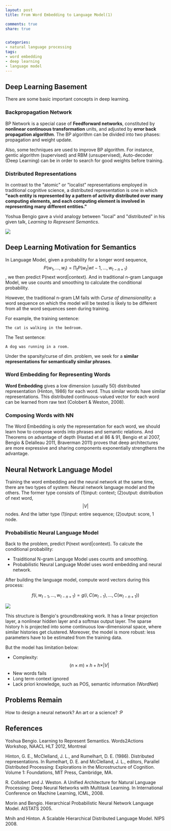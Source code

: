 ```yaml
---
layout: post
title: From Word Embedding to Language Model(1)

comments: true
share: true


categories:
- natural language processing
tags:
- word embedding
- deep learning
- language model
---
```



## Deep Learning Basement

There are some basic important concepts in deep learning. 
 
### Backpropagation Network

BP Network is a special case of **Feedforward networks**, constituted by **nonlinear continuous transformation** units, and adjusted by **error back propagation algorithm**. The BP algorithm can be divided into two phases: propagation and weight update.

Also, some techniques are used to improve BP algorithm. For instance, gentic algorithm (supervised) and RBM (unsupervised), Auto-decoder (Deep Learning) can be in order to search for good weights before training.


### Distributed Representations

In contrast to the "atomic" or "localist" representations employed in traditional cognitive science, a distributed representation is one in which **"each entity is represented by a pattern of activity distributed over many computing elements, and each computing element is involved in representing many different entities."**

Yoshua Bengio gave a vivid analogy between "local" and "distributed" in his given talk, *Learning to Represent Semantics*.

![](http://i.imgur.com/b8sEQFd.png)

## Deep Learning Motivation for Semantics

In Language Model, given a probability for a longer word sequence, 
$$ P(w_{1},...,w_{l})=\prod_{t}P(w_{t}|w{t-1},...,w_{t-n+1}) $$, 
we then predict P(next word|context). And in traditional n-gram Language Model, we use counts and smoothing to calculate the conditional probability. 

However, the traditional n-gram LM fails with *Curse of dimensionality*: a word sequence on which the model will be tested is likely to be different from all the word sequences seen during training.

For example, the training sentence:

	The cat is walking in the bedroom.

The Test sentence:
	
	A dog was running in a room.

Under the sparsity/curse of dim. problem, we seek for a **similar representations for semantically similar phrases**.

### Word Embedding for Representing Words

**Word Embedding** gives a low dimension (usually 50) distributed representation (Hinton, 1986) for each word. Thus similar words have similar representations. This distributed continuous-valued vector for each word can be learned from raw text (Colobert & Weston, 2008).

### Composing Words with NN

The Word Embedding is only the representation for each word, we should learn how to compose words into phrases and semantic relations. And Theorems on advantage of depth  (Hastad et al 86 & 91, Bengio et al 2007, Bengio &
Delalleau 2011, Braverman 2011) proves that deep architectures are more expressive and sharing components exponentially strengthens the advantage.

## Neural Network Language Model

Training the word embedding and the neural network at the same time, there are two types of system: Neural network language model and the others. The former type consists of (1)input: context; (2)output: distribution of next word, $$\vert V\vert$$ nodes. And the latter type (1)input: entire sequence; (2)output: score, 1 node.


### Probabilistic Neural Language Model

Back to the problem, predict P(next word|context). To calcute the conditional probability:

- Traiditional N-gram Languge Model uses counts and smoothing.
- Probabilistic Neural Language Model uses word embedding and neural network.

After building the language model, compute word vectors during this process:

$$ f(i,w_{t-1},...,w_{t-n+1})=g(i,C(w_{t-1}),...,C(w_{t-n+1})) $$ 

![](http://i.imgur.com/gLGi5vU.png)

This structure is Bengio's groundbreaking work.
It has a linear projection layer, a nonlinear hidden layer and a softmax output layer. The sparse history h is projected into some continuous low-dimensional space, where similar histories get clustered. Moreover, the model is more robust: less parameters have to be estimated from the training data.

But the model has limitation below:

- Complexity: $$ (n × m) × h + h × \vert V\vert $$
- New words fails
- Long term context ignored
- Lack priori knowledge, such as POS, semantic information (WordNet)


## Problems Remain

How to design a neural network? An art or a science? :P

## References

Yoshua Bengio. Learning to Represent Semantics. Words2Actions Workshop, NAACL HLT 2012, Montreal

Hinton, G. E., McClelland, J. L., and Rumelhart, D. E. (1986). Distributed representations. In Rumelhart, D. E. and McClelland, J. L., editors, Parallel Distributed Processing: Explorations in the Microstructure of Cognition. Volume 1: Foundations, MIT Press, Cambridge, MA.

R. Collobert and J. Weston. A Unified Architecture for Natural Language Processing: Deep Neural Networks with Multitask Learning. In International Conference on Machine Learning, ICML, 2008.

Morin and Bengio. Hierarchical Probabilistic Neural Network Language Model. AISTATS 2005.

Mnih and Hinton. A Scalable Hierarchical Distributed Language Model. NIPS 2008.
